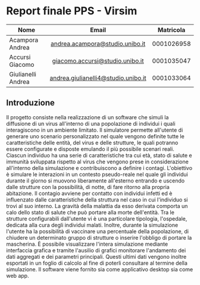  

# Report finale PPS - Virsim



| Nome               |                Email                | Matricola  |
| ------------------ | :---------------------------------: | ---------- |
| Acampora Andrea    |   andrea.acampora@studio.unibo.it   | 0001026958 |
| Accursi Giacomo    |   giacomo.accursi@studio.unibo.it   | 0001035047 |
| Giulianelli Andrea | andrea.giulianelli4@studio.unibo.it | 0001033064 |



## Introduzione

Il progetto consiste nella realizzazione di un software che simuli la diffusione di un virus all'interno di una popolazione di individui i quali interagiscono in un ambiente limitato. 
Il simulatore permette all'utente di generare uno scenario personalizzato nel quale vengono definite tutte le caratteristiche delle entità, del virus e delle strutture, le quali potranno essere configurate e disposte emulando il più possibile scenari reali. 
Ciascun individuo ha una serie di caratteristiche tra cui età, stato di salute e immunità sviluppata rispetto al virus che vengono prese in considerazione all'interno della simulazione e contribuiscono a definire i contagi. 
L'obiettivo è simulare le interazioni in un contesto pseudo-reale nel quale gli individui durante il giorno si muovono liberamente all'esterno entrando e uscendo dalle strutture con la possibilità, di notte, di fare ritorno alla propria abitazione. 
Il contagio avviene per contatto con individui infetti ed è influenzato dalle caratteristiche della struttura nel caso in cui l'individuo si trovi al suo interno. La gravità della malattia da esso derivata comporta un calo dello stato di salute che può portare alla morte dell'entità. 
Tra le strutture configurabili dall'utente vi è una particolare tipologia, l'ospedale, dedicata alla cura degli individui malati. Inoltre, durante la simulazione l'utente ha la possibilità di vaccinare una percentuale della popolazione, di chiudere un determinato gruppo di strutture o inserire l'obbligo di portare la mascherina. 
È possibile visualizzare l'intera simulazione mediante interfaccia grafica e tramite l'ausilio di grafici monitorare l'andamento dei dati aggregati e dei parametri principali. Questi ultimi dati vengono inoltre esportati in un foglio di calcolo al fine di poterli consultare al termine della simulazione. 
Il software viene fornito sia come applicativo desktop sia come web app. 
<div style="page-break-after: always;"></div>
